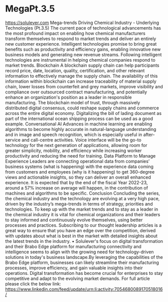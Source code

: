 # MegaPt.3.5
https://solulever.com
Mega-trends Driving Chemical Industry - Underlying Technologies (Pt.3.5)
The current pace of technological advancements has the most profound impact on enabling how chemical manufacturers transform themselves to respond to market trends and deliver an entirely new customer experience. Intelligent technologies promise to bring great benefits such as productivity and efficiency gains, enabling innovative new business models and generating new revenue streams. Following intelligent technologies are instrumental in helping chemical companies respond to market trends.
Blockchain
A blockchain supply chain can help participants record price, date, location, quality, certification, and other relevant information to effectively manage the supply chain. The availability of this information within blockchain can increase traceability of material supply chain, lower losses from counterfeit and grey markets, improve visibility and compliance over outsourced contract manufacturing, and potentially enhance an organization's position as a leader in responsible manufacturing. The blockchain model of trust, through massively distributed digital consensus, could reshape supply chains and commerce across the entire digital economy. Digitalizing the bill of lading document as part of the international ocean shipping process can be used as a good example.
Conversational AI
Advances in machine learning are enabling algorithms to become highly accurate in natural-language understanding and in image and speech recognition, which is especially useful in after-service and call-centre activities. Voice interface will be the go-to technology for the next generation of applications, allowing room for greater simplicity, mobility, and efficiency while increasing worker productivity and reducing the need for training.
Data Platform to Manage Experience
Leaders are connecting operational data from companies’ business systems (what is happening) with the experience data coming from customers and employees (why is it happening) to get 360-degree views and actionable insights, so they can deliver an overall enhanced experience.
It is expected that by the end of the fiscal Year 2022-23, around a 57% increase on average will happen, in the contribution of machines and algorithms to be specific.
Conclusion
Concluding the series, the chemical industry and the technology are evolving at a very high pace, driven by the industry’s mega-trends in terms of strategy, priorities and technologies. To keep up with the market trends and to stay as a leader in the chemical industry it is vital for chemical organizations and their leaders to stay informed and continuously evolve themselves, using better processes and practices. Subscribing to our thought leadership articles is a great way to ensure that you have an edge over the competition, derived with updates about what is best in the market with detailed insights about the latest trends in the industry. 
•	Solulever's focus on digital transformation and their Brabo Edge platform for manufacturing connectivity and intelligence seems to align with the growing need for technology-driven solutions in today's business landscape.By leveraging the capabilities of the Brabo Edge platform, businesses can likely streamline their manufacturing processes, improve efficiency, and gain valuable insights into their operations. Digital transformation has become crucial for enterprises to stay competitive and adapt to the evolving market demands.
For full article please click the below link:
https://www.linkedin.com/feed/update/urn:li:activity:7054680089170518016/

